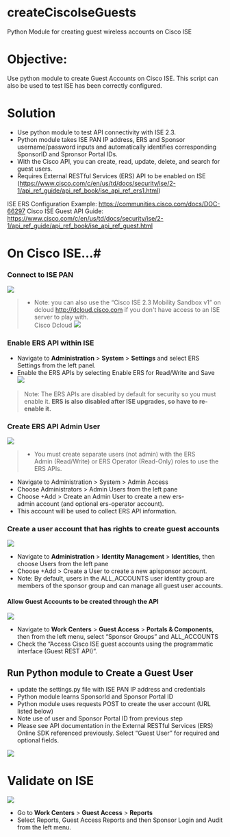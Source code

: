 # createCiscoIseGuests
Python Module for creating guest wireless accounts on Cisco ISE

# Objective: #
Use python module to create Guest Accounts on Cisco ISE.  This script can also be used to test ISE has been correctly configured.


# Solution #
- Use python module to test API connectivity with ISE 2.3.
- Python module takes ISE PAN IP address, ERS and Sponsor username/password inputs and automatically identifies corresponding SponsorID and Spronsor Portal IDs.
- With the Cisco API, you can create, read, update, delete, and search for guest users.
- Requires External RESTful Services (ERS) API to be enabled on ISE (https://www.cisco.com/c/en/us/td/docs/security/ise/2-1/api_ref_guide/api_ref_book/ise_api_ref_ers1.html)


ISE ERS Configuration Example: https://communities.cisco.com/docs/DOC-66297
Cisco ISE Guest API Guide: https://www.cisco.com/c/en/us/td/docs/security/ise/2-1/api_ref_guide/api_ref_book/ise_api_ref_guest.html


# On Cisco ISE...#
### Connect to ISE PAN ###
![](/images/ise-pan.png)


>- Note: you can also use the “Cisco ISE 2.3 Mobility Sandbox v1” on dcloud http://dcloud.cisco.com if you don't have access to an ISE server to play with.  
Cisco Dcloud
![](/images/dcloud.png)


### Enable ERS API within ISE ###
- Navigate to **Administration** > **System** > **Settings** and select ERS Settings from the left panel.
- Enable the ERS APIs by selecting Enable ERS for Read/Write and Save
![](/images/ise-enable-ers.png)

>Note: The ERS APIs are disabled by default for security so you must enable it.
>**ERS is also disabled after ISE upgrades, so have to re-enable it.**


### Create ERS API Admin User ###
![](/images/ise-ers-admin.png)
>- You must create separate users (not admin) with the ERS Admin (Read/Write) or ERS Operator (Read-Only) roles to use the ERS APIs.

- Navigate to Administration > System > Admin Access
- Choose Administrators > Admin Users from the left pane
- Choose +Add > Create an Admin User to create a new ers-admin account (and optional ers-operator account).
- This account will be used to collect ERS API information.


### Create a user account that has rights to create guest accounts ###
![](/images/ise-api-user.png)
- Navigate to **Administration** > **Identity Management** > **Identities**, then choose Users from the left pane
- Choose +Add > Create a User to create a new apisponsor account.
- Note: By default, users in the ALL_ACCOUNTS user identity group are members of the sponsor group and can manage all guest user accounts.


#### Allow Guest Accounts to be created through the API ###
![](/images/ise-enable-api.png)
- Navigate to **Work Centers** > **Guest Access** > **Portals & Components**, then from the left menu, select “Sponsor Groups” and ALL_ACCOUNTS
- Check the “Access Cisco ISE guest accounts using the programmatic interface (Guest REST API)”.



## Run Python module to Create a Guest User ##

- update the settings.py file with ISE PAN IP address and credentials
- Python module learns SponsorId and Sponsor Portal ID
- Python module uses requests POST to create the user account (URL listed below)
- Note use of user and Sponsor Portal ID from previous step
- Please see API documentation in the External RESTful Services (ERS) Online SDK referenced previously. Select “Guest User” for required and optional fields.

![](/images/ise-guest-fields.png)


# Validate on ISE #
![](/images/ise-guest-validation.png)
- Go to **Work Centers** > **Guest Access** > **Reports**
- Select Reports, Guest Access Reports and then Sponsor Login and Audit from the left menu.
